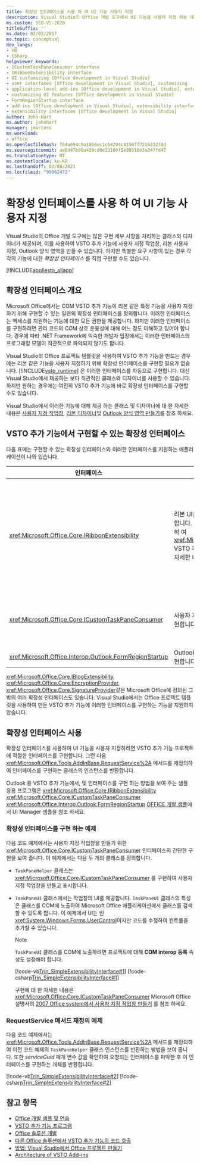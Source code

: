 ```yaml
---
title: 확장성 인터페이스를 사용 하 여 UI 기능 사용자 지정
description: Visual Studio의 Office 개발 도구에서 UI 기능을 사용자 지정 하는 데 도움이 되는 확장성 인터페이스를 제공 하는 방법을 알아봅니다.
ms.custom: SEO-VS-2020
titleSuffix: ''
ms.date: 02/02/2017
ms.topic: conceptual
dev_langs:
- VB
- CSharp
helpviewer_keywords:
- ICustomTaskPaneConsumer interface
- IRibbonExtensibility interface
- UI customizing [Office development in Visual Studio]
- user interfaces [Office development in Visual Studio], customizing
- application-level add-ins [Office development in Visual Studio], extensibility interfaces
- customizing UI features [Office development in Visual Studio]
- FormRegionStartup interface
- add-ins [Office development in Visual Studio], extensibility interfaces
- extensibility interfaces [Office development in Visual Studio]
author: John-Hart
ms.author: johnhart
manager: jmartens
ms.workload:
- office
ms.openlocfilehash: f84a694c9a18b6ec1c64204c8150ff721633278d
ms.sourcegitcommit: ae6d47b09a439cd0e13180f5e89510e3e347fd47
ms.translationtype: MT
ms.contentlocale: ko-KR
ms.lasthandoff: 02/08/2021
ms.locfileid: "99962472"
---
```

# <a name="customize-ui-features-by-using-extensibility-interfaces"></a>확장성 인터페이스를 사용 하 여 UI 기능 사용자 지정
  Visual Studio의 Office 개발 도구에는 많은 구현 세부 사항을 처리하는 클래스와 디자이너가 제공되며, 이를 사용하여 VSTO 추가 기능에 사용자 지정 작업창, 리본 사용자 지정, Outlook 양식 영역을 만들 수 있습니다. 하지만 특별한 요구 사항이 있는 경우 각각의 기능에 대한 *확장성 인터페이스* 를 직접 구현할 수도 있습니다.

 [!INCLUDE[appliesto_allapp](../vsto/includes/appliesto-allapp-md.md)]

## <a name="overview-of-extensibility-interfaces"></a>확장성 인터페이스 개요
 Microsoft Office에서는 COM VSTO 추가 기능이 리본 같은 특정 기능을 사용자 지정하기 위해 구현할 수 있는 일련의 확장성 인터페이스를 정의합니다. 이러한 인터페이스는 액세스를 지원하는 기능에 대한 모든 권한을 제공합니다. 하지만 이러한 인터페이스를 구현하려면 관리 코드의 COM 상호 운용성에 대해 어느 정도 이해하고 있어야 합니다. 경우에 따라 .NET Framework에 익숙한 개발자 입장에서는 이러한 인터페이스의 프로그래밍 모델이 직관적으로 파악되지 않기도 합니다.

 Visual Studio의 Office 프로젝트 템플릿을 사용하여 VSTO 추가 기능을 만드는 경우에는 리본 같은 기능을 사용자 지정하기 위해 확장성 인터페이스를 구현할 필요가 없습니다. [!INCLUDE[vsto_runtime](../vsto/includes/vsto-runtime-md.md)] 은 이러한 인터페이스를 자동으로 구현합니다. 대신 Visual Studio에서 제공하는 보다 직관적인 클래스와 디자이너를 사용할 수 있습니다. 하지만 원하는 경우에는 여전히 VSTO 추가 기능에 바로 확장성 인터페이스를 구현할 수도 있습니다.

 Visual Studio에서 이러한 기능에 대해 제공 하는 클래스 및 디자이너에 대 한 자세한 내용은 [사용자 지정 작업창](../vsto/custom-task-panes.md), [리본 디자이너](../vsto/ribbon-designer.md)및 [Outlook 양식 영역 만들기](../vsto/creating-outlook-form-regions.md)를 참조 하세요.

## <a name="extensibility-interfaces-you-can-implement-in-a-vsto-add-in"></a>VSTO 추가 기능에서 구현할 수 있는 확장성 인터페이스
 다음 표에는 구현할 수 있는 확장성 인터페이스와 이러한 인터페이스를 지원하는 애플리케이션이 나와 있습니다.

|인터페이스|Description|애플리케이션|
|---------------|-----------------|------------------|
|<xref:Microsoft.Office.Core.IRibbonExtensibility>|리본 UI를 사용자 지정하려면 이 인터페이스를 구현합니다. **참고:**  프로젝트에 **리본 (XML)** 항목을 추가 하 여 <xref:Microsoft.Office.Core.IRibbonExtensibility> VSTO 추가 기능에 기본 구현을 생성할 수 있습니다. 자세한 내용은 [Ribbon XML](../vsto/ribbon-xml.md)을 참조하세요.|Excel<br /><br /> [!INCLUDE[InfoPath_15_short](../vsto/includes/infopath-15-short-md.md)]<br /><br /> InfoPath 2010<br /><br /> Outlook<br /><br /> PowerPoint<br /><br /> Project<br /><br /> Visio<br /><br /> Word|
|<xref:Microsoft.Office.Core.ICustomTaskPaneConsumer>|사용자 지정 작업창을 만들려면 이 인터페이스를 구현합니다.|Excel<br /><br /> Outlook<br /><br /> PowerPoint<br /><br /> Word|
|<xref:Microsoft.Office.Interop.Outlook.FormRegionStartup>|Outlook 양식 영역을 만들려면 이 인터페이스를 구현합니다.|Outlook|

 <xref:Microsoft.Office.Core.IBlogExtensibility>, <xref:Microsoft.Office.Core.EncryptionProvider>, <xref:Microsoft.Office.Core.SignatureProvider>같은 Microsoft Office에 정의된 그 밖의 여러 확장성 인터페이스도 있습니다. Visual Studio에서는 Office 프로젝트 템플릿을 사용하여 만든 VSTO 추가 기능에 이러한 인터페이스를 구현하는 기능을 지원하지 않습니다.

## <a name="use-extensibility-interfaces"></a>확장성 인터페이스 사용
 확장성 인터페이스를 사용하여 UI 기능을 사용자 지정하려면 VSTO 추가 기능 프로젝트에 적절한 인터페이스를 구현합니다. 그런 다음 <xref:Microsoft.Office.Tools.AddInBase.RequestService%2A> 메서드를 재정의하여 인터페이스를 구현하는 클래스의 인스턴스를 반환합니다.

 Outlook 용 VSTO 추가 기능에서, 및 인터페이스를 구현 하는 방법을 보여 주는 샘플 응용 프로그램은 <xref:Microsoft.Office.Core.IRibbonExtensibility> <xref:Microsoft.Office.Core.ICustomTaskPaneConsumer> <xref:Microsoft.Office.Interop.Outlook.FormRegionStartup> [OFFICE 개발 샘플](../vsto/office-development-samples.md)에서 UI Manager 샘플을 참조 하세요.

### <a name="example-of-implementing-an-extensibility-interface"></a>확장성 인터페이스를 구현 하는 예제
 다음 코드 예제에서는 사용자 지정 작업창을 만들기 위한 <xref:Microsoft.Office.Core.ICustomTaskPaneConsumer> 인터페이스의 간단한 구현을 보여 줍니다. 이 예제에서는 다음 두 개의 클래스를 정의합니다.

- `TaskPaneHelper` 클래스는 <xref:Microsoft.Office.Core.ICustomTaskPaneConsumer> 를 구현하여 사용자 지정 작업창을 만들고 표시합니다.

- `TaskPaneUI` 클래스에서는 작업창의 UI를 제공합니다. `TaskPaneUI` 클래스의 특성은 클래스를 COM에 노출하여 Microsoft Office 애플리케이션에서 클래스를 검색할 수 있도록 합니다. 이 예제에서 UI는 빈 <xref:System.Windows.Forms.UserControl>이지만 코드를 수정하여 컨트롤을 추가할 수 있습니다.

  > [!NOTE]
  > `TaskPaneUI` 클래스를 COM에 노출하려면 프로젝트에 대해 **COM interop 등록** 속성도 설정해야 합니다.

  [!code-vb[Trin_SimpleExtensibilityInterface#1](../vsto/codesnippet/VisualBasic/Trin_SimpleExtensibilityInterface/ThisAddIn.vb#1)]
  [!code-csharp[Trin_SimpleExtensibilityInterface#1](../vsto/codesnippet/CSharp/Trin_SimpleExtensibilityInterface/ThisAddIn.cs#1)]

  구현에 대 한 자세한 내용은 <xref:Microsoft.Office.Core.ICustomTaskPaneConsumer> Microsoft Office 설명서의 [2007 Office system에서 사용자 지정 작업창 만들기](/previous-versions/office/developer/office-2007/aa338197(v=office.12)) 를 참조 하세요.

### <a name="example-of-overriding-the-requestservice-method"></a>RequestService 메서드 재정의 예제
 다음 코드 예제에서는 <xref:Microsoft.Office.Tools.AddInBase.RequestService%2A> 메서드를 재정의하여 이전 코드 예제의 `TaskPaneHelper` 클래스 인스턴스를 반환하는 방법을 보여 줍니다. 또한 *serviceGuid* 매개 변수 값을 확인하여 요청되는 인터페이스를 파악한 후 이 인터페이스를 구현하는 개체를 반환합니다.

 [!code-vb[Trin_SimpleExtensibilityInterface#2](../vsto/codesnippet/VisualBasic/Trin_SimpleExtensibilityInterface/ThisAddIn.vb#2)]
 [!code-csharp[Trin_SimpleExtensibilityInterface#2](../vsto/codesnippet/CSharp/Trin_SimpleExtensibilityInterface/ThisAddIn.cs#2)]

## <a name="see-also"></a>참고 항목
- [Office 개발 샘플 및 연습](../vsto/office-development-samples-and-walkthroughs.md)
- [VSTO 추가 기능 프로그램](../vsto/programming-vsto-add-ins.md)
- [Office 솔루션 개발](../vsto/developing-office-solutions.md)
- [다른 Office 솔루션에서 VSTO 추가 기능의 코드 호출](../vsto/calling-code-in-vsto-add-ins-from-other-office-solutions.md)
- [방법: Visual Studio에서 Office 프로젝트 만들기](../vsto/how-to-create-office-projects-in-visual-studio.md)
- [Architecture of VSTO Add-ins](../vsto/architecture-of-vsto-add-ins.md)
